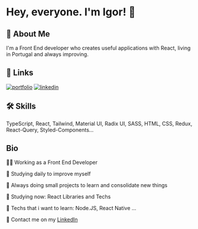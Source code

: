 # Hey, everyone. I'm Igor! 👋


## 🚀 About Me
I'm a Front End developer who creates useful applications with React, living in Portugal and always improving.


## 🔗 Links
[![portfolio](https://img.shields.io/badge/my_portfolio-000?style=for-the-badge&logo=ko-fi&logoColor=white)](https://github.com/igordev96?tab=repositories)
[![linkedin](https://img.shields.io/badge/linkedin-0A66C2?style=for-the-badge&logo=linkedin&logoColor=white)](https://www.linkedin.com/in/igordev96/)

## 🛠 Skills
TypeScript, React, Tailwind, Material UI, Radix UI, SASS, HTML, CSS, Redux, React-Query, Styled-Components...


## Bio
👩‍💻 Working as a Front End Developer

📖 Studying daily to improve myself

🔨 Always doing small projects to learn and consolidate new things

🤩 Studying now: React Libraries and Techs

🔭 Techs that i want to learn: Node.JS, React Native ...

📢 Contact me on my [LinkedIn](https://www.linkedin.com/in/igordev96/) 
